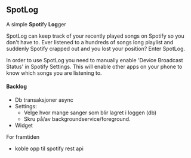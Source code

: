 ## SpotLog
A simple **Spot**ify **Log**ger

SpotLog can keep track of your recently played songs on Spotify so you
don't have to. Ever listened to a hundreds of songs long playlist and
suddenly Spotify crapped out and you lost your position? Enter SpotLog.

In order to use SpotLog you need to manually enable 'Device Broadcast
Status' in Spotify Settings. This will enable other apps on your phone
to know which songs you are listening to.



#### Backlog
- Db transaksjoner async
- Settings:
    - Velge hvor mange sanger som blir lagret i loggen (db)
    - Skru på/av backgroundservice/foreground.
- Widget

For framtiden
- koble opp til spotify rest api


